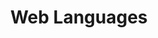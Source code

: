 ---
layout: chapter
title: Web Languages
slides:

  - class: title-slide
    content: |

      ![Gather Workshops Logo]([[BASE_URL]]/theme/assets/images/gw_logo.png)

      # Web Languages
      _How we create using code_


  - content: |

      ### A web page is made of three main languages

      ![Venn diagram of HTML, CSS and JS all overlapping](assets/images/html-css-js.png){:height="350"}


    notes: |

      Websites are made of many languages, but your most basic web page, what you see in your browser, is made up of three programming languages.

      That's three different types of code, each with their own rules.

      They all work together to display what you see on the screen.





  - content: |

      ### **HTML** is the markup language

      ![Screenshot of Google with only HTML enabled](assets/images/google-html.png){:height="350"}

      HTML is used to define the content of a web page.


    notes: |

      HTML is used to define the content of a web page: the words, the pictures, the links.

      It does not define any sizes, colours or layout.

      HTML stand for HyperText Markup Language.

      This is a picture of what Google looks like when you see only the HTML - no CSS or Javascript.





  - content: |

      ### **CSS** is the style sheet language

      ![Screenshot of Google with both HTML and CSS enabled](assets/images/google-css.png){:height="350"}

      CSS is used to define the design of a web page.


    notes: |

      CSS is used to define the appearance of a web page: the colours, the sizes, the layout.

      It can be thought of as the _design language_.

      It tells our web browser how to display the HTML.

      CSS stands for _Cascading Style Sheets_.

      This is a picture of what Google looks like when you combine the HTML and CSS.





  - content: |

      ### **JavaScript** is the programming language

      ![Screenshot of Google with all of HTML, CSS, JS enabled](assets/images/google-javascript.png){:height="350"}

      JavaScript is used to define the interactions of a web page.


    notes: |

      JavaScript is used to define any interactivity on a web page: dropdowns, popups, anything that changes after the page is first loaded.

      It can be thought of as the _interaction language_.

      JavaScript is often known as JS for short, and is actually quite different from Java, which is another programming laguage with a similar name. Tricky!

      This is a picture of what Google looks like when you see all the HTML, CSS and JS working together.




  - content: |

      ## HTML + CSS + JS = Website!


    notes: |

      Every web site that we visit is made up of all these files.

      There are HTML files, CSS files, JavaScript files and also files in lots of other languages.

      Other programming languages are used for making more complex websites, with user accounts you can log in to, or shopping sites where you can buy things.



  - content: |

      ![Thumbs Up!]([[BASE_URL]]/theme/assets/images/thumbs-up.svg){: height="200"}

      ## Web Languages: Complete!

      Now we know how the languages fit together, let's try them out...

      [Take me to the next chapter!](html-basics.html)

    notes: |

      Now we know how the languages fit together, let's try them out...

---
